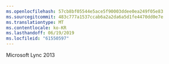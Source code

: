 ```yaml
---
ms.openlocfilehash: 57cb8bf05544e5ace5f90003ddee0ea249f05e83
ms.sourcegitcommit: 483c777a1537ccab6a2a2da6a5d1fe4470dd0e7e
ms.translationtype: MT
ms.contentlocale: ko-KR
ms.lasthandoff: 06/19/2019
ms.locfileid: "61550597"
---
```

Microsoft Lync 2013
